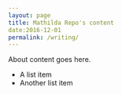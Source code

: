 ```yaml
---
layout: page
title: Mathilda Repo's content
date:2016-12-01
permalink: /writing/
---
```


About content goes here.

* A list item
* Another list item

